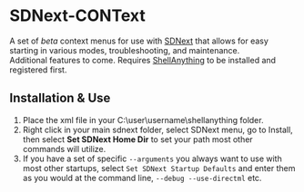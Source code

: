 # SDNext-CONText

A set of *beta* context menus for use with [SDNext](https://github.com/vladmandic/automatic) that allows for easy starting in various modes, troubleshooting, and maintenance.  
Additional features to come.
Requires [ShellAnything](https://github.com/end2endzone/ShellAnything) to be installed and registered first.

## Installation & Use

1. Place the xml file in your C:\user\username\shellanything folder.
2. Right click in your main sdnext folder, select SDNext menu, go to Install, then select **Set SDNext Home Dir** to set your path most other commands will utilize.
3. If you have a set of specific `--arguments` you always want to use with most other startups, select `Set SDNext Startup Defaults` and enter them as you would at the command line, `--debug --use-directml` etc.
